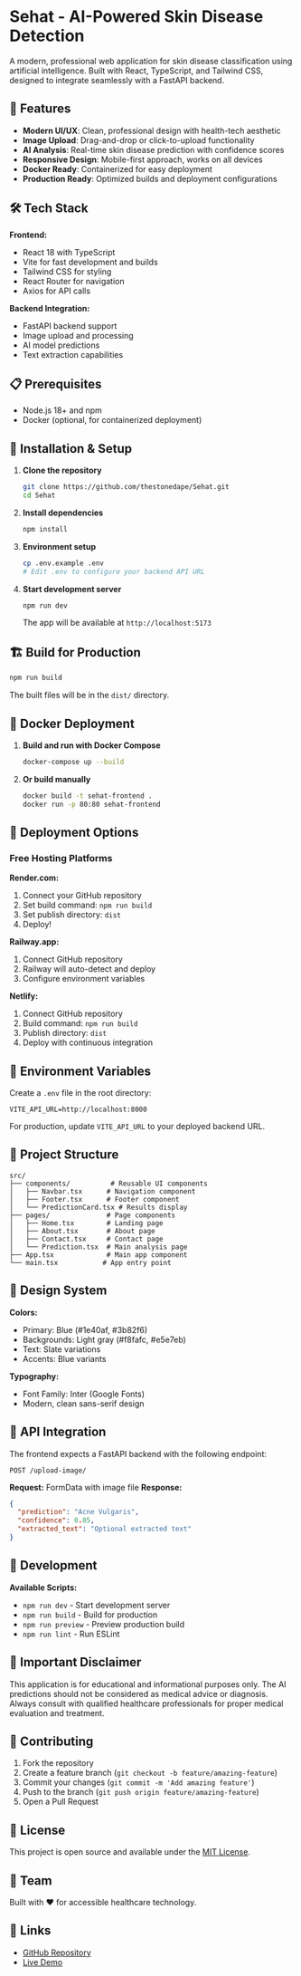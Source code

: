 
# Sehat - AI-Powered Skin Disease Detection

A modern, professional web application for skin disease classification using artificial intelligence. Built with React, TypeScript, and Tailwind CSS, designed to integrate seamlessly with a FastAPI backend.

## 🚀 Features

- **Modern UI/UX**: Clean, professional design with health-tech aesthetic
- **Image Upload**: Drag-and-drop or click-to-upload functionality
- **AI Analysis**: Real-time skin disease prediction with confidence scores
- **Responsive Design**: Mobile-first approach, works on all devices
- **Docker Ready**: Containerized for easy deployment
- **Production Ready**: Optimized builds and deployment configurations

## 🛠️ Tech Stack

**Frontend:**
- React 18 with TypeScript
- Vite for fast development and builds
- Tailwind CSS for styling
- React Router for navigation
- Axios for API calls

**Backend Integration:**
- FastAPI backend support
- Image upload and processing
- AI model predictions
- Text extraction capabilities

## 📋 Prerequisites

- Node.js 18+ and npm
- Docker (optional, for containerized deployment)

## 🔧 Installation & Setup

1. **Clone the repository**
   ```bash
   git clone https://github.com/thestonedape/Sehat.git
   cd Sehat
   ```

2. **Install dependencies**
   ```bash
   npm install
   ```

3. **Environment setup**
   ```bash
   cp .env.example .env
   # Edit .env to configure your backend API URL
   ```

4. **Start development server**
   ```bash
   npm run dev
   ```

   The app will be available at `http://localhost:5173`

## 🏗️ Build for Production

```bash
npm run build
```

The built files will be in the `dist/` directory.

## 🐳 Docker Deployment

1. **Build and run with Docker Compose**
   ```bash
   docker-compose up --build
   ```

2. **Or build manually**
   ```bash
   docker build -t sehat-frontend .
   docker run -p 80:80 sehat-frontend
   ```

## 🚀 Deployment Options

### Free Hosting Platforms

**Render.com:**
1. Connect your GitHub repository
2. Set build command: `npm run build`
3. Set publish directory: `dist`
4. Deploy!

**Railway.app:**
1. Connect GitHub repository
2. Railway will auto-detect and deploy
3. Configure environment variables

**Netlify:**
1. Connect GitHub repository
2. Build command: `npm run build`
3. Publish directory: `dist`
4. Deploy with continuous integration

## 🔧 Environment Variables

Create a `.env` file in the root directory:

```env
VITE_API_URL=http://localhost:8000
```

For production, update `VITE_API_URL` to your deployed backend URL.

## 📁 Project Structure

```
src/
├── components/          # Reusable UI components
│   ├── Navbar.tsx      # Navigation component
│   ├── Footer.tsx      # Footer component
│   └── PredictionCard.tsx # Results display
├── pages/              # Page components
│   ├── Home.tsx        # Landing page
│   ├── About.tsx       # About page
│   ├── Contact.tsx     # Contact page
│   └── Prediction.tsx  # Main analysis page
├── App.tsx             # Main app component
└── main.tsx           # App entry point
```

## 🎨 Design System

**Colors:**
- Primary: Blue (#1e40af, #3b82f6)
- Backgrounds: Light gray (#f8fafc, #e5e7eb)
- Text: Slate variations
- Accents: Blue variants

**Typography:**
- Font Family: Inter (Google Fonts)
- Modern, clean sans-serif design

## 🔌 API Integration

The frontend expects a FastAPI backend with the following endpoint:

```
POST /upload-image/
```

**Request:** FormData with image file
**Response:** 
```json
{
  "prediction": "Acne Vulgaris",
  "confidence": 0.85,
  "extracted_text": "Optional extracted text"
}
```

## 🧪 Development

**Available Scripts:**
- `npm run dev` - Start development server
- `npm run build` - Build for production
- `npm run preview` - Preview production build
- `npm run lint` - Run ESLint

## 🚨 Important Disclaimer

This application is for educational and informational purposes only. The AI predictions should not be considered as medical advice or diagnosis. Always consult with qualified healthcare professionals for proper medical evaluation and treatment.

## 🤝 Contributing

1. Fork the repository
2. Create a feature branch (`git checkout -b feature/amazing-feature`)
3. Commit your changes (`git commit -m 'Add amazing feature'`)
4. Push to the branch (`git push origin feature/amazing-feature`)
5. Open a Pull Request

## 📄 License

This project is open source and available under the [MIT License](LICENSE).

## 👥 Team

Built with ❤️ for accessible healthcare technology.

## 🔗 Links

- [GitHub Repository](https://github.com/thestonedape/Sehat)
- [Live Demo](https://your-demo-url.com)
